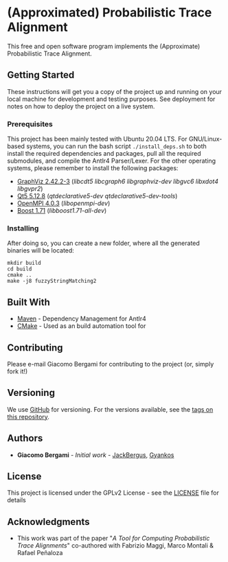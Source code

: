 # (Approximated) Probabilistic Trace Alignment

This free and open software program implements the (Approximate) Probabilistic Trace Alignment.

## Getting Started

These instructions will get you a copy of the project up and running on your local machine for development and testing purposes. See deployment for notes on how to deploy the project on a live system.

### Prerequisites

This project has been mainly tested with Ubuntu 20.04 LTS. For GNU/Linux-based systems, you can run the bash script ```./install_deps.sh``` to both install the required dependencies and packages, pull all the required submodules, and compile the Antlr4 Parser/Lexer. For the other operating systems, please remember to install the following packages:

 * [GraphViz 2.42.2-3](https://graphviz.org/download/) (*libcdt5 libcgraph6 libgraphviz-dev libgvc6 libxdot4 libgvpr2*)
 * [Qt5 5.12.8](https://download.qt.io/official_releases/qt/5.12/5.12.8/) (*qtdeclarative5-dev qtdeclarative5-dev-tools*)
 * [OpenMPI 4.0.3](https://www.open-mpi.org/software/ompi/v4.0/) (*libopenmpi-dev*)
 * [Boost 1.71](https://www.boost.org/users/history/version_1_71_0.html) (*libboost1.71-all-dev*)

### Installing

After doing so, you can create a new folder, where all the generated binaries will be located:

```
mkdir build 
cd build
cmake .. 
make -j8 fuzzyStringMatching2
```





## Built With

* [Maven](https://maven.apache.org/) - Dependency Management for Antlr4
* [CMake](https://cmake.org/download/) - Used as an build automation tool for 

## Contributing

Please e-mail Giacomo Bergami for contributing to the project (or, simply fork it!)

## Versioning

We use [GitHub](http://github.com/) for versioning. For the versions available, see the [tags on this repository](https://github.com/jackbergus/approximateTraceAlignment/tags). 

## Authors

* **Giacomo Bergami** - *Initial work* - [JackBergus](https://github.com/jackbergus), [Gyankos](https://github.com/gyankos)

## License

This project is licensed under the GPLv2 License - see the [LICENSE](LICENSE.) file for details

## Acknowledgments

* This work was part of the paper "_A Tool for Computing Probabilistic Trace Alignments_" co-authored with Fabrizio Maggi, Marco Montali & Rafael Peñaloza


